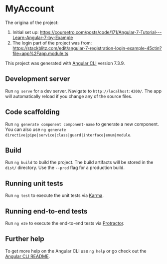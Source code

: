 # MyAccount
The origina of the project:
1. Initial set up:  https://coursetro.com/posts/code/171/Angular-7-Tutorial---Learn-Angular-7-by-Example
2. The login part of the project was from: https://stackblitz.com/edit/angular-7-registration-login-example-45ctin?file=app%2Fapp.module.ts

This project was generated with [Angular CLI](https://github.com/angular/angular-cli) version 7.3.9.



## Development server

Run `ng serve` for a dev server. Navigate to `http://localhost:4200/`. The app will automatically reload if you change any of the source files.

## Code scaffolding

Run `ng generate component component-name` to generate a new component. You can also use `ng generate directive|pipe|service|class|guard|interface|enum|module`.

## Build

Run `ng build` to build the project. The build artifacts will be stored in the `dist/` directory. Use the `--prod` flag for a production build.

## Running unit tests

Run `ng test` to execute the unit tests via [Karma](https://karma-runner.github.io).

## Running end-to-end tests

Run `ng e2e` to execute the end-to-end tests via [Protractor](http://www.protractortest.org/).

## Further help

To get more help on the Angular CLI use `ng help` or go check out the [Angular CLI README](https://github.com/angular/angular-cli/blob/master/README.md).

